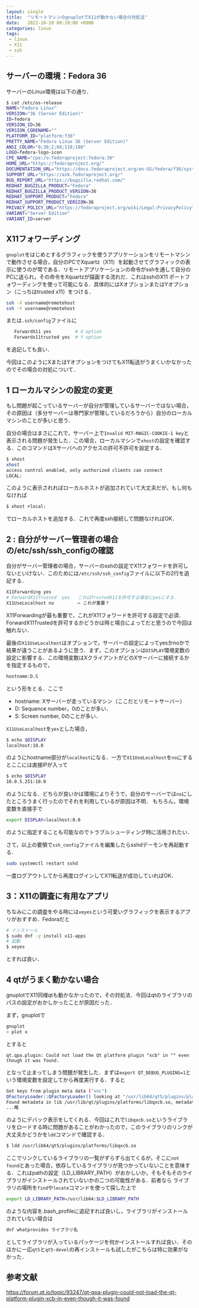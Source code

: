 ```yaml
---
layout: single
title:  "リモートマシンのgnuplotでX11が動かない場合の対処法"
date:   2022-10-20 00:10:00 +0900
categories: linux
tags:
 - linux
 - X11
 - ssh
---
```


## サーバーの環境：Fedora 36

サーバーのLinux環境は以下の通り．
```bash
$ cat /etc/os-release
NAME="Fedora Linux"
VERSION="36 (Server Edition)"
ID=fedora
VERSION_ID=36
VERSION_CODENAME=""
PLATFORM_ID="platform:f36"
PRETTY_NAME="Fedora Linux 36 (Server Edition)"
ANSI_COLOR="0;38;2;60;110;180"
LOGO=fedora-logo-icon
CPE_NAME="cpe:/o:fedoraproject:fedora:36"
HOME_URL="https://fedoraproject.org/"
DOCUMENTATION_URL="https://docs.fedoraproject.org/en-US/fedora/f36/system-administrators-guide/"
SUPPORT_URL="https://ask.fedoraproject.org/"
BUG_REPORT_URL="https://bugzilla.redhat.com/"
REDHAT_BUGZILLA_PRODUCT="Fedora"
REDHAT_BUGZILLA_PRODUCT_VERSION=36
REDHAT_SUPPORT_PRODUCT="Fedora"
REDHAT_SUPPORT_PRODUCT_VERSION=36
PRIVACY_POLICY_URL="https://fedoraproject.org/wiki/Legal:PrivacyPolicy"
VARIANT="Server Edition"
VARIANT_ID=server
```


## X11フォワーディング

`gnuplot`をはじめとするグラフィックを使うアプリケーションをリモートマシンで動作させる場合，自分のPCでXquartz（X11）を起動させてグラフィックの表示に使うのが常である．リモートアプリケーションの命令がsshを通して自分のPCに送られ，その命令をXquartzが描画する流れだ．これはsshのX11 ポートフォワーディングを使って可能になる．具体的にはXオプションまたはYオプション（こっちはtrusted x11）をつける．

```bash
ssh -X username@remotehost
ssh -Y username@remotehost
```

または`.ssh/config`ファイルに
```bash
   ForwardX11 yes         # X option
   Forwardx11trusted yes  # Y option
```
を追記しても良い．

今回はこのようにXまたはYオプションをつけてもX11転送がうまくいかなかったのでその場合の対処について．

## 1 ローカルマシンの設定の変更

もし問題が起こっているサーバーが自分が管理しているサーバーではない場合，その原因は（多分サーバーは専門家が管理しているだろうから）自分のローカルマシンのことが多いと思う．

自分の場合はまさにこれで，サーバー上で`Invalid MIT-MAGIC-COOKIE-1 key`と表示される問題が発生した．この場合，ローカルマシンで`xhost`の設定を確認する．このコマンドはXサーバへのアクセスの許可不許可を設定する．

```bash
$ xhost
xhost                                              
access control enabled, only authorized clients can connect
LOCAL:
```

このように表示されればローカルホストが追加されていて大丈夫だが，もし何もなければ

```bash
$ xhost +local:
```

でローカルホストを追加する．これで再度ssh接続して問題なければOK．


## 2 : 自分がサーバー管理者の場合の/etc/ssh/ssh_configの確認

自分がサーバー管理者の場合，サーバーのsshの設定でX11フォワードを許可しないといけない．このためには`/etc/ssh/ssh_config`ファイルに以下の2行を追記する．

```bash
X11Forwarding yes 
# ForwardX11Trusted  yes   これはTrustedX11を許可する場合にyesにする．
X11UseLocalhost no         ← これが重要？
```

X11Forwardingが最も重要で，これがX11フォワードを許可する設定で必須．ForwardX11Trustedを許可するかどうかは時と場合によってだと思うので今回は触れない．

最後の`X11UseLocalhost`はオプションで，サーバーの設定によってyesかnoかで結果が違うことがあるように思う．まず，このオプションは`DISPLAY`環境変数の設定に影響する．この環境変数はXクライアントがどのXサーバーに接続するかを指定するもので，

```bash
hostname:D.S
```

という形をとる．ここで
 - hostname: Xサーバーが走っているマシン（ここだとリモートサーバー）
 - D: Sequence number，0のことが多い．
 - S: Screen number, 0のことが多い．

`X11UseLocalhost`を`yes`とした場合，

```bash
$ echo $DISPLAY
localhost:10.0
```

のようにhostname部分が`localhost`になる．一方で`X11UseLocalhost`を`no`にするとここには直接IPが入って

```bash
$ echo $DISPLAY
10.0.5.251:10.0
```

のようになる．どちらが良いかは環境によりそうで，自分のサーバーでは`no`にしたところうまく行ったのでそれを利用しているが原因は不明． もちろん，環境変数を直接手で

```bash
export DISPLAY=localhost:0.0
```

のように指定することも可能なのでトラブルシューティング時に活用されたい．


さて，以上の要領で`ssh_config`ファイルを編集したらsshdデーモンを再起動する．

```bash
sudo systemctl restart sshd
```

一度ログアウトしてから再度ログインしてX11転送が成功していればOK．


## 3：X11の調査に有用なアプリ

ちなみにこの調査をやる時には`xeyes`という可愛いグラフィックを表示するアプリがおすすめ．Fedoraだと

```bash
# インストール
$ sudo dnf -y install x11-apps
# 起動
$ xeyes
```

とすれば良い．


## 4 qtがうまく動かない場合

gnuplotでX11同様qtも動かなかったので，その対処法．今回はqtのライブラリのパスの設定がおかしかったことが原因だった．

まず，gnuplotで

```bash
gnuplot
> plot x
```

とすると

```
qt.qpa.plugin: Could not load the Qt platform plugin "xcb" in "" even though it was found.
```

となって止まってしまう問題が発生した．まずは`export QT_DEBUG_PLUGINS=1`という環境変数を設定してから再度実行する．すると

```bash
Got keys from plugin meta data ("vnc")
QFactoryLoader::QFactoryLoader() looking at "/usr/lib64/qt5/plugins/platforms/libqxcb.so"
Found metadata in lib /usr/lib/qt/plugins/platforms/libqxcb.so, metadata=
...略
```

のようにデバック表示をしてくれる．今回はこれで`libqxcb.so`というライブラリをロードする時に問題があることがわかったので，このライブラリのリンクが大丈夫かどうかを`ldd`コマンドで確認する．

```bash
$ ldd /usr/lib64/qt5/plugins/platforms/libqxcb.so
```

ここでリンクしているライブラリの一覧がずらずら出てくるが，そこに`not found`とあった場合，依存しているライブラリが見つかっていないことを意味する．これはpathの設定（LD_LIBRARY_PATH）がおかしいか，そもそもそのライブラリがインストールされていないかの二つの可能性がある．前者なら
ライブラリの場所を`find`や`locate`コマンドを使って探した上で

```bash
export LD_LIBRARY_PATH=/usr/lib64:$LD_LIBRARY_PATH
```

のような内容を.bash_profileに追記すれば良いし，ライブラリがインストールされていない場合は

```bash
dnf whatprovides ライブラリ名

```

としてライブラリが入っているパッケージを何かインストールすれば良い．そのほかに一応`qt5`と`qt5-devel`の再インストールも試したがこちらは特に効果がなかった．


<!--
https://qiita.com/fukasawah/items/99219e1ff7d08915952f
-->

## 参考文献

https://forum.qt.io/topic/93247/qt-qpa-plugin-could-not-load-the-qt-platform-plugin-xcb-in-even-though-it-was-found
